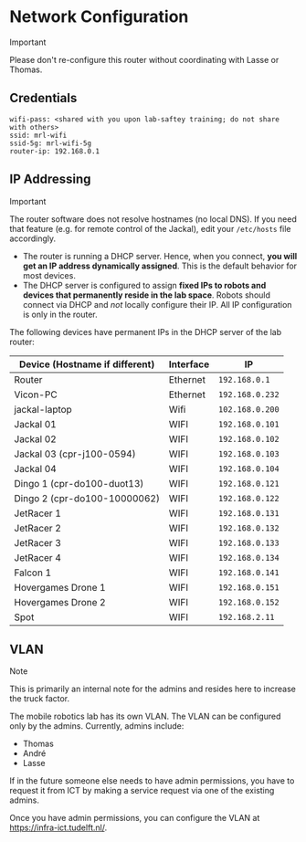 # Network Configuration

> [!important]
> Please don't re-configure this router without coordinating with Lasse or Thomas.

## Credentials

```
wifi-pass: <shared with you upon lab-saftey training; do not share with others>
ssid: mrl-wifi
ssid-5g: mrl-wifi-5g
router-ip: 192.168.0.1
```

## IP Addressing

> [!important]
> The router software does not resolve hostnames (no local DNS). If you need that feature (e.g. for remote control of the Jackal), edit your `/etc/hosts` file accordingly.

- The router is running a DHCP server. Hence, when you connect, **you will get an IP address dynamically assigned**. This is the default behavior for most devices.
- The DHCP server is configured to assign  **fixed IPs to robots and devices that permanently reside in the lab space**. Robots should connect via DHCP and *not* locally configure their IP. All IP configuration is only in the router.

The following devices have permanent IPs in the DHCP server of the lab router:

| Device (Hostname if different) | Interface     | IP                |
| -------------------            | ------------- | ----------------- |
| Router                         | Ethernet      | `192.168.0.1`     |
| Vicon-PC                       | Ethernet      | `192.168.0.232`   |
| jackal-laptop                  | Wifi          | `102.168.0.200`   |
| Jackal 01                      | WIFI          | `192.168.0.101`   |
| Jackal 02                      | WIFI          | `192.168.0.102`   |
| Jackal 03 (cpr-j100-0594)      | WIFI          | `192.168.0.103`   |
| Jackal 04                      | WIFI          | `192.168.0.104`   |
| Dingo 1 (cpr-do100-duot13)     | WIFI          | `192.168.0.121`   |
| Dingo 2 (cpr-do100-10000062)   | WIFI          | `192.168.0.122`   |
| JetRacer 1                     | WIFI          | `192.168.0.131`   |
| JetRacer 2                     | WIFI          | `192.168.0.132`   |
| JetRacer 3                     | WIFI          | `192.168.0.133`   |
| JetRacer 4                     | WIFI          | `192.168.0.134`   |
| Falcon 1                       | WIFI          | `192.168.0.141`   |
| Hovergames  Drone 1            | WIFI          | `192.168.0.151`   |
| Hovergames  Drone 2            | WIFI          | `192.168.0.152`   |
| Spot                           | WIFI          | `192.168.2.11`    |

## VLAN

> [!note]
> This is primarily an internal note for the admins and resides here to increase the truck factor.

The mobile robotics lab has its own VLAN. The VLAN can be configured only by the admins.
Currently, admins include:
- Thomas
- André
- Lasse

If in the future someone else needs to have admin permissions, you have to request it from ICT by making a service request via one of the existing admins.

Once you have admin permissions, you can configure the VLAN at <https://infra-ict.tudelft.nl/>.
